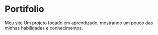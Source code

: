 # Portifolio
Meu site
Um projeto focado em aprendizado, mostrando um pouco das minhas habilidades e conhecimentos.
